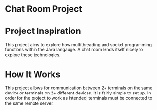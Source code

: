 # Chat Room Project

# Project Inspiration

This project aims to explore how multithreading and socket programming functions within the Java langauge. A chat room lends itself nicely to explore these technologies. 

# How It Works

This project allows for communication between 2+ terminals on the same device or terminals on 2+ different devices. It is fairly simple to set up. In order for the project to work as intended, terminals must be connected to the same remote server. 
